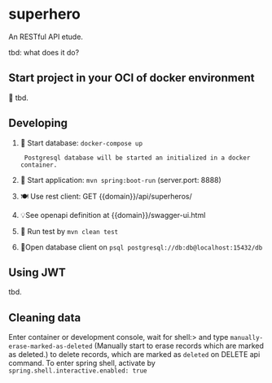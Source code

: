 # superhero
An RESTful API etude.

tbd: what does it do?

## Start project in your OCI of docker environment

🐋 tbd.

## Developing

1. 🐋 Start database: `docker-compose up` 

        Postgresql database will be started an initialized in a docker container. 

2. 🚀 Start application: `mvn spring:boot-run` (server.port: 8888)

3. 🍽️ Use rest client: GET {{domain}}/api/superheros/

4. 💡See openapi definition at {{domain}}/swagger-ui.html

5. 🤖 Run test by `mvn clean test` 

6. 🥫Open database client on `psql postgresql://db:db@localhost:15432/db`

## Using JWT

tbd. 

## Cleaning data

Enter container or development console, wait for shell:> and type `manually-erase-marked-as-deleted` (Manually start to erase records which are marked as deleted.) to delete records, which are marked as `deleted` on DELETE api command. 
To enter spring shell, activate by `spring.shell.interactive.enabled: true`